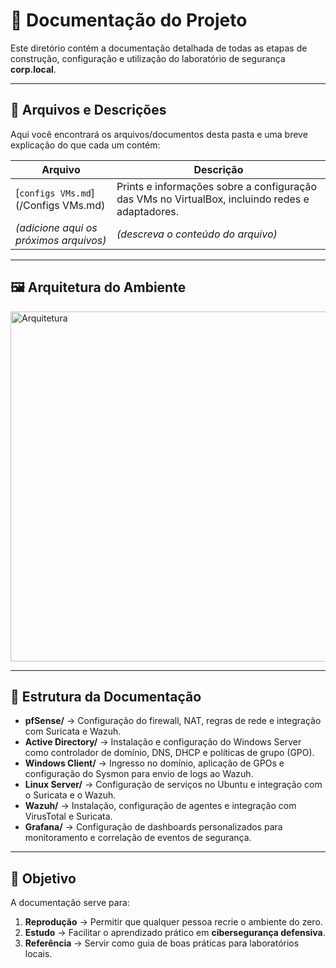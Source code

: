 
# 📂 Documentação do Projeto

Este diretório contém a documentação detalhada de todas as etapas de construção, configuração e utilização do laboratório de segurança **corp.local**.  

---

## 📑 Arquivos e Descrições

Aqui você encontrará os arquivos/documentos desta pasta e uma breve explicação do que cada um contém:

| Arquivo | Descrição |
|---------|-----------|
| [`configs VMs.md`](/Configs VMs.md) | Prints e informações sobre a configuração das VMs no VirtualBox, incluindo redes e adaptadores. |
| *(adicione aqui os próximos arquivos)* | *(descreva o conteúdo do arquivo)* |

---
## 🖼️ Arquitetura do Ambiente  

<img width="1000" height="560" alt="Arquitetura" src="https://github.com/user-attachments/assets/dbcfd98c-bbc2-4820-959c-5f997a82ad7b" />
 
---

## 📌 Estrutura da Documentação  

- **pfSense/** → Configuração do firewall, NAT, regras de rede e integração com Suricata e Wazuh.  
- **Active Directory/** → Instalação e configuração do Windows Server como controlador de domínio, DNS, DHCP e políticas de grupo (GPO).  
- **Windows Client/** → Ingresso no domínio, aplicação de GPOs e configuração do Sysmon para envio de logs ao Wazuh.  
- **Linux Server/** → Configuração de serviços no Ubuntu e integração com o Suricata e o Wazuh.  
- **Wazuh/** → Instalação, configuração de agentes e integração com VirusTotal e Suricata.
- **Grafana/** → Configuração de dashboards personalizados para monitoramento e correlação de eventos de segurança.  
 


---

## 🎯 Objetivo  

A documentação serve para:  
1. **Reprodução** → Permitir que qualquer pessoa recrie o ambiente do zero.  
2. **Estudo** → Facilitar o aprendizado prático em **cibersegurança defensiva**.  
3. **Referência** → Servir como guia de boas práticas para laboratórios locais.  
